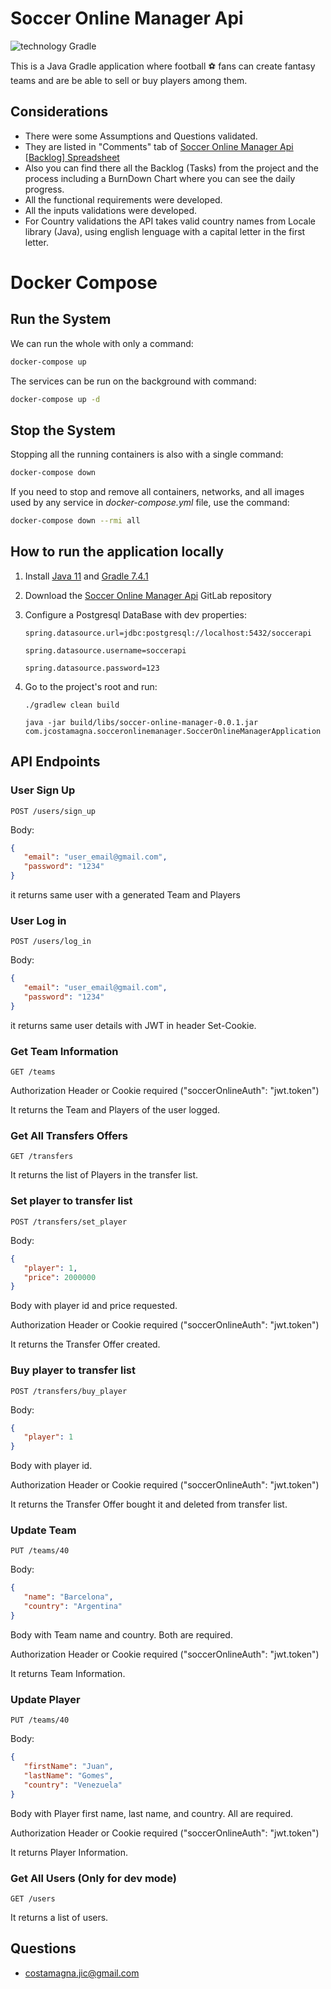 # Soccer Online Manager Api

![technology Gradle](https://img.shields.io/badge/technology-Gradle-blue.svg)

This is a Java Gradle application where football ⚽️ fans can create fantasy teams and are be able to sell or buy players among them.

## Considerations

- There were some Assumptions and Questions validated.
- They are listed in "Comments" tab of [Soccer Online Manager Api [Backlog] Spreadsheet](https://docs.google.com/spreadsheets/d/10PDKVjHKCEhBqNc3emg6Yc1qKbk35tHdtCSHZQDbiCY/edit?usp=sharing)
- Also you can find there all the Backlog (Tasks) from the project and the process including a BurnDown Chart where you can see the daily progress.
- All the functional requirements were developed.
- All the inputs validations were developed. 
- For Country validations the API takes valid country names from Locale library (Java), using english lenguage with a capital letter in the first letter.

# Docker Compose

## Run the System
We can run the whole with only a command:
```bash
docker-compose up
```


The services can be run on the background with command:
```bash
docker-compose up -d
```

## Stop the System
Stopping all the running containers is also with a single command:
```bash
docker-compose down
```

If you need to stop and remove all containers, networks, and all images used by any service in <em>docker-compose.yml</em> file, use the command:
```bash
docker-compose down --rmi all
```

## How to run the application locally

1. Install [Java 11](https://oracle.com/ar/java/technologies/javase/jdk11-archive-downloads.html) and [Gradle 7.4.1](https://docs.gradle.org/7.4.1/release-notes.html)

2. Download the [Soccer Online Manager Api](https://git.toptal.com/screening/Juan-Costamagna-2) GitLab repository

3. Configure a Postgresql DataBase with dev properties:

   `spring.datasource.url=jdbc:postgresql://localhost:5432/soccerapi`

   `spring.datasource.username=soccerapi`

   `spring.datasource.password=123`

4. Go to the project's root and run:

   `./gradlew clean build`

   `java -jar build/libs/soccer-online-manager-0.0.1.jar com.jcostamagna.socceronlinemanager.SoccerOnlineManagerApplication`

## API Endpoints

### User Sign Up

```
POST /users/sign_up
```
Body:
```json
{
   "email": "user_email@gmail.com",
   "password": "1234"
}
```

it returns same user with a generated Team and Players


### User Log in
```
POST /users/log_in
```
Body:
```json
{
   "email": "user_email@gmail.com",
   "password": "1234"
}
```

it returns same user details with JWT in header Set-Cookie.

### Get Team Information
```
GET /teams
```

Authorization Header or Cookie required ("soccerOnlineAuth": "jwt.token")

It returns the Team and Players of the user logged.

### Get All Transfers Offers
```
GET /transfers
```

It returns the list of Players in the transfer list.

### Set player to transfer list
```
POST /transfers/set_player
```

Body:
```json
{
   "player": 1,
   "price": 2000000
}
```

Body with player id and price requested.

Authorization Header or Cookie required ("soccerOnlineAuth": "jwt.token")

It returns the Transfer Offer created.

### Buy player to transfer list
```
POST /transfers/buy_player
```

Body:
```json
{
   "player": 1
}
```

Body with player id.

Authorization Header or Cookie required ("soccerOnlineAuth": "jwt.token")

It returns the Transfer Offer bought it and deleted from transfer list.

### Update Team
```
PUT /teams/40
```

Body:
```json
{
   "name": "Barcelona",
   "country": "Argentina"
}
```

Body with Team name and country. Both are required.

Authorization Header or Cookie required ("soccerOnlineAuth": "jwt.token")

It returns Team Information.

### Update Player
```
PUT /teams/40
```

Body:
```json
{
   "firstName": "Juan",
   "lastName": "Gomes",
   "country": "Venezuela"
}
```

Body with Player first name, last name, and country. All are required.

Authorization Header or Cookie required ("soccerOnlineAuth": "jwt.token")

It returns Player Information.

### Get All Users (Only for dev mode)
```
GET /users
```

It returns a list of users.


## Questions

* [costamagna.jic@gmail.com](costamagna.jic@gmail.com)